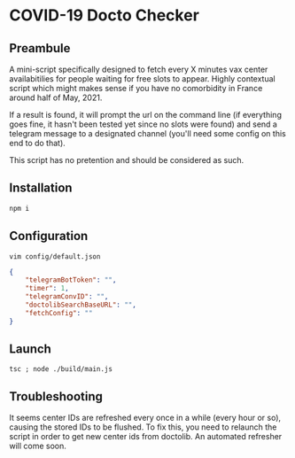 # COVID-19 Docto Checker

## Preambule

A mini-script specifically designed to fetch every X minutes vax center availabitilies for people waiting for free slots to appear.
Highly contextual script which might makes sense if you have no comorbidity in France around half of May, 2021.

If a result is found, it will prompt the url on the command line (if everything goes fine, it hasn't been tested yet since no slots were found) and send a telegram message to a designated channel (you'll need some config on this end to do that).

This script has no pretention and should be considered as such.

## Installation

``` js
npm i
```

## Configuration

```
vim config/default.json
```

```json
{
    "telegramBotToken": "",
    "timer": 1,
    "telegramConvID": "",
    "doctolibSearchBaseURL": "",
    "fetchConfig": ""
}
```

## Launch

```shell
tsc ; node ./build/main.js
```

## Troubleshooting

It seems center IDs are refreshed every once in a while (every hour or so), causing the stored IDs to be flushed. To fix this, you need to relaunch the script in order to get new center ids from doctolib. An automated refresher will come soon.
